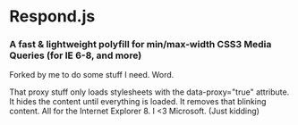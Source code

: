 # Respond.js 
### A fast & lightweight polyfill for min/max-width CSS3 Media Queries (for IE 6-8, and more)

Forked by me to do some stuff I need. Word.

That proxy stuff only loads stylesheets with the data-proxy="true" attribute. It hides the content until everything is loaded. It removes that blinking content. All for the Internet Explorer 8. I <3 Microsoft. (Just kidding)

